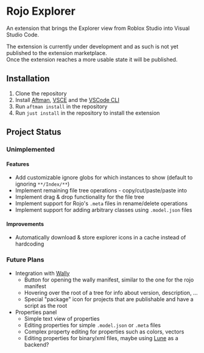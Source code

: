 # Rojo Explorer

An extension that brings the Explorer view from Roblox Studio into Visual Studio Code.

The extension is currently under development and as such is not yet published to the extension marketplace.  
Once the extension reaches a more usable state it will be published.

## Installation

1. Clone the repository
2. Install [Aftman](https://github.com/LPGhatguy/aftman), [VSCE](https://github.com/microsoft/vscode-vsce) and the [VSCode CLI](https://code.visualstudio.com/docs/editor/command-line)
3. Run `aftman install` in the repository
4. Run `just install` in the repository to install the extension

## Project Status

### Unimplemented

#### Features

-   Add customizable ignore globs for which instances to show (default to ignoring `**/Index/**`)
-   Implement remaining file tree operations - copy/cut/paste/paste into
-   Implement drag & drop functionality for the file tree
-   Implement support for Rojo's `.meta` files in rename/delete operations
-   Implement support for adding arbitrary classes using `.model.json` files

#### Improvements

-   Automatically download & store explorer icons in a cache instead of hardcoding

### Future Plans

-   Integration with [Wally](https://github.com/UpliftGames/wally)
    -   Button for opening the wally manifest, similar to the one for the rojo manifest
    -   Hovering over the root of a tree for info about version, description, ...
    -   Special "package" icon for projects that are publishable and have a script as the root
-   Properties panel
    -   Simple text view of properties
    -   Editing properties for simple `.model.json` or `.meta` files
    -   Complex property editing for properties such as colors, vectors
    -   Editing properties for binary/xml files, maybe using [Lune](https://github.com/filiptibell/lune) as a backend?

